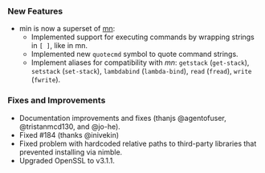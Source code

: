 ### New Features 

* min is now a superset of [mn](https://h3rald.com/mn):
    * Implemented support for executing commands by wrapping strings in `[ ]`, like in mn.
    * Implemented new `quotecmd` symbol to quote command strings.
    * Implement aliases for compatibility with _mn_: `getstack` (`get-stack`), `setstack` (`set-stack`), `lambdabind` (`lambda-bind`), `read` (`fread`), `write` (`fwrite`).

### Fixes and Improvements

* Documentation improvements and fixes (thanjs @agentofuser, @tristanmcd130, and @jo-he).
* Fixed #184 (thanks @inivekin)
* Fixed problem with hardcoded relative paths to third-party libraries that prevented installing via nimble.
* Upgraded OpenSSL to v3.1.1.
